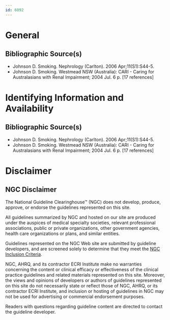 ```yaml
---
id: 6092
---
```


# General

## Bibliographic Source(s)

- Johnson D. Smoking. Nephrology (Carlton). 2006 Apr;11(S1):S44-5.
- Johnson D. Smoking. Westmead NSW (Australia): CARI - Caring for Australasians with Renal Impairment; 2004 Jul. 6 p. [17 references]

# Identifying Information and Availability

## Bibliographic Source(s)

- Johnson D. Smoking. Nephrology (Carlton). 2006 Apr;11(S1):S44-5.
- Johnson D. Smoking. Westmead NSW (Australia): CARI - Caring for Australasians with Renal Impairment; 2004 Jul. 6 p. [17 references]

# Disclaimer

## NGC Disclaimer

The National Guideline Clearinghouse™ (NGC) does not develop, produce, approve, or endorse the guidelines represented on this site.

All guidelines summarized by NGC and hosted on our site are produced under the auspices of medical specialty societies, relevant professional associations, public or private organizations, other government agencies, health care organizations or plans, and similar entities.

Guidelines represented on the NGC Web site are submitted by guideline developers, and are screened solely to determine that they meet the [NGC Inclusion Criteria](/help-and-about/summaries/inclusion-criteria).

NGC, AHRQ, and its contractor ECRI Institute make no warranties concerning the content or clinical efficacy or effectiveness of the clinical practice guidelines and related materials represented on this site. Moreover, the views and opinions of developers or authors of guidelines represented on this site do not necessarily state or reflect those of NGC, AHRQ, or its contractor ECRI Institute, and inclusion or hosting of guidelines in NGC may not be used for advertising or commercial endorsement purposes.

Readers with questions regarding guideline content are directed to contact the guideline developer.

